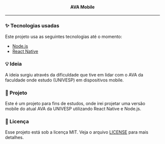 <h4 align="center">
AVA Mobile
</h4>

---

### :sparkles: Tecnologias usadas
Este projeto usa as seguintes tecnologias até o momento:
- [Node.js](https://nodejs.org/en/)
- [React Native](https://reactnative.dev/)

### :bulb: Ideia

A ideia surgiu através da dificuldade que tive em lidar com o AVA da faculdade onde estudo (UNIVESP) em dispositivos mobile.

### :triangular_ruler: Projeto

Este é um projeto para fins de estudos, onde irei projetar uma versão mobile do atual AVA da UNIVESP utilizando React Native e Node.js.

### :memo: Licença

Esse projeto está sob a licença MIT. Veja o arquivo [LICENSE](LICENSE) para mais detalhes.

